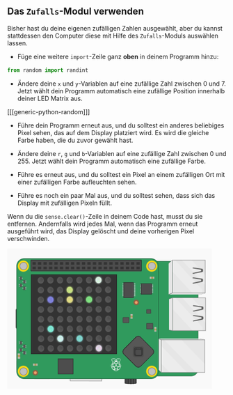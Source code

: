 ## Das `Zufalls`-Modul verwenden

Bisher hast du deine eigenen zufälligen Zahlen ausgewählt, aber du kannst stattdessen den Computer diese mit Hilfe des `Zufalls`-Moduls auswählen lassen.

+ Füge eine weitere `import`-Zeile ganz **oben** in deinem Programm hinzu:

```python
from random import randint
```

+ Ändere deine `x` und `y`-Variablen auf eine zufällige Zahl zwischen 0 und 7. Jetzt wählt dein Programm automatisch eine zufällige Position innerhalb deiner LED Matrix aus.

[[[generic-python-random]]]

+ Führe dein Programm erneut aus, und du solltest ein anderes beliebiges Pixel sehen, das auf dem Display platziert wird. Es wird die gleiche Farbe haben, die du zuvor gewählt hast.

+ Ändere deine `r`, `g` und `b`-Variablen auf eine zufällige Zahl zwischen 0 und 255. Jetzt wählt dein Programm automatisch eine zufällige Farbe.

+ Führe es erneut aus, und du solltest ein Pixel an einem zufälligen Ort mit einer zufälligen Farbe aufleuchten sehen.

+ Führe es noch ein paar Mal aus, und du solltest sehen, dass sich das Display mit zufälligen Pixeln füllt.

Wenn du die `sense.clear()`-Zeile in deinem Code hast, musst du sie entfernen. Andernfalls wird jedes Mal, wenn das Programm erneut ausgeführt wird, das Display gelöscht und deine vorherigen Pixel verschwinden.

![Zufällige Pixel](images/random-pixels.png)
